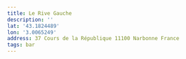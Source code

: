 ```yaml
---
title: Le Rive Gauche
description: ''
lat: '43.1824489'
lon: '3.0065249'
address: 37 Cours de la République 11100 Narbonne France
tags: bar
---
```

